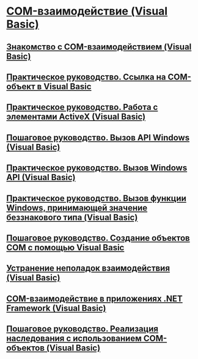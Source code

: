 # [COM-взаимодействие (Visual Basic)](index.md)
## [Знакомство с COM-взаимодействием (Visual Basic)](introduction-to-com-interop.md)
## [Практическое руководство. Ссылка на COM-объект в Visual Basic](how-to-reference-com-objects.md)
## [Практическое руководство. Работа с элементами ActiveX (Visual Basic)](how-to-work-with-activex-controls.md)
## [Пошаговое руководство. Вызов API Windows (Visual Basic)](walkthrough-calling-windows-apis.md)
## [Практическое руководство. Вызов Windows API (Visual Basic)](how-to-call-windows-apis.md)
## [Практическое руководство. Вызов функции Windows, принимающей значение беззнакового типа (Visual Basic)](how-to-call-a-windows-function-that-takes-unsigned-types.md)
## [Пошаговое руководство. Создание объектов COM с помощью Visual Basic](walkthrough-creating-com-objects.md)
## [Устранение неполадок взаимодействия (Visual Basic)](troubleshooting-interoperability.md)
## [COM-взаимодействие в приложениях .NET Framework (Visual Basic)](com-interoperability-in-net-framework-applications.md)
## [Пошаговое руководство. Реализация наследования с использованием COM-объектов (Visual Basic)](walkthrough-implementing-inheritance-with-com-objects.md)
